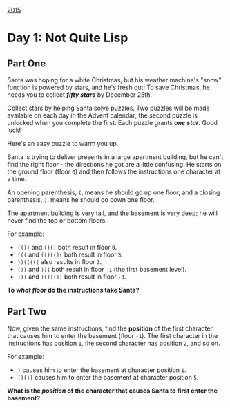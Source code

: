[2015](../readme.md)

# Day 1: Not Quite Lisp

## Part One

Santa was hoping for a white Christmas, but his weather machine's "snow" function is powered by stars, and he's fresh out! To save Christmas, he needs you to collect ***fifty stars*** by December 25th.

Collect stars by helping Santa solve puzzles. Two puzzles will be made available on each day in the Advent calendar; the second puzzle is unlocked when you complete the first. Each puzzle grants ***one star***. Good luck!

Here's an easy puzzle to warm you up.

Santa is trying to deliver presents in a large apartment building, but he can't find the right floor - the directions he got are a little confusing. He starts on the ground floor (floor `0`) and then follows the instructions one character at a time.

An opening parenthesis, `(`, means he should go up one floor, and a closing parenthesis, `)`, means he should go down one floor.

The apartment building is very tall, and the basement is very deep; he will never find the top or bottom floors.

For example:

- `(())` and `()()` both result in floor `0`.
- `(((` and `(()(()(` both result in floor `3`.
- `))(((((` also results in floor `3`.
- `())` and `))(` both result in floor `-1` (the first basement level).
- `)))` and `)())())` both result in floor `-3`.

**To *what floor* do the instructions take Santa?**

## Part Two

Now, given the same instructions, find the **position** of the first character that causes him to enter the basement (floor `-1`). The first character in the instructions has position `1`, the second character has position `2`, and so on.

For example:

- `)` causes him to enter the basement at character position `1`.
- `()())` causes him to enter the basement at character position `5`.

**What is the *position* of the character that causes Santa to first enter the basement?**
